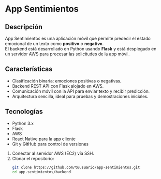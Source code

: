# App Sentimientos 

## Descripción
App Sentimientos es una aplicación móvil que permite predecir el estado emocional de un texto como **positivo** o **negativo**.  
El backend está desarrollado en Python usando **Flask** y está desplegado en un servidor AWS para procesar las solicitudes de la app móvil.

## Características
- Clasificación binaria: emociones positivas o negativas.
- Backend REST API con Flask alojado en AWS.
- Comunicación móvil con la API para enviar texto y recibir predicción.
- Arquitectura sencilla, ideal para pruebas y demostraciones iniciales.

## Tecnologías
- Python 3.x
- Flask
- AWS 
- React Native para la app cliente
- Git y GitHub para control de versiones



1. Conectar al servidor AWS (EC2) vía SSH.
2. Clonar el repositorio:
   ```bash
   git clone https://github.com/tuusuario/app-sentimientos.git
   cd app-sentimientos/backend
